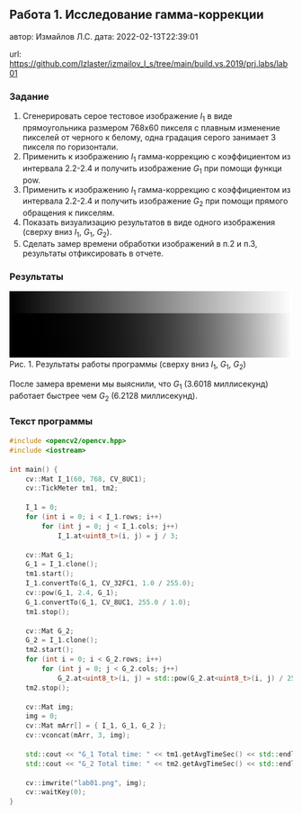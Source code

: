 ## Работа 1. Исследование гамма-коррекции
автор: Измайлов Л.С.
дата: 2022-02-13T22:39:01

url: https://github.com/Izlaster/izmailov_l_s/tree/main/build.vs.2019/prj.labs/lab01

### Задание
1. Сгенерировать серое тестовое изображение $I_1$ в виде прямоугольника размером 768х60 пикселя с плавным изменение пикселей от черного к белому, одна градация серого занимает 3 пикселя по горизонтали.
2. Применить  к изображению $I_1$ гамма-коррекцию с коэффициентом из интервала 2.2-2.4 и получить изображение $G_1$ при помощи функци pow.
3. Применить  к изображению $I_1$ гамма-коррекцию с коэффициентом из интервала 2.2-2.4 и получить изображение $G_2$ при помощи прямого обращения к пикселям.
4. Показать визуализацию результатов в виде одного изображения (сверху вниз $I_1$, $G_1$, $G_2$).
5. Сделать замер времени обработки изображений в п.2 и п.3, результаты отфиксировать в отчете.

### Результаты

![lab01](lab01.png)\
Рис. 1. Результаты работы программы (сверху вниз $I_1$, $G_1$, $G_2$)

После замера времени мы выяснили, что  $G_1$ (3.6018 миллисекунд) работает быстрее чем  $G_2$ (6.2128 миллисекунд).

### Текст программы

```cpp
#include <opencv2/opencv.hpp>
#include <iostream>

int main() {
    cv::Mat I_1(60, 768, CV_8UC1);
    cv::TickMeter tm1, tm2;

    I_1 = 0;
    for (int i = 0; i < I_1.rows; i++)
        for (int j = 0; j < I_1.cols; j++)
            I_1.at<uint8_t>(i, j) = j / 3;

    cv::Mat G_1;
    G_1 = I_1.clone();
    tm1.start();
    I_1.convertTo(G_1, CV_32FC1, 1.0 / 255.0);
    cv::pow(G_1, 2.4, G_1);
    G_1.convertTo(G_1, CV_8UC1, 255.0 / 1.0);
    tm1.stop();

    cv::Mat G_2;
    G_2 = I_1.clone();
    tm2.start();
    for (int i = 0; i < G_2.rows; i++)
        for (int j = 0; j < G_2.cols; j++)
            G_2.at<uint8_t>(i, j) = std::pow(G_2.at<uint8_t>(i, j) / 255.0, 2.4) * 255;
    tm2.stop();

    cv::Mat img;
    img = 0;
    cv::Mat mArr[] = { I_1, G_1, G_2 };
    cv::vconcat(mArr, 3, img);

    std::cout << "G_1 Total time: " << tm1.getAvgTimeSec() << std::endl;
    std::cout << "G_2 Total time: " << tm2.getAvgTimeSec() << std::endl;

    cv::imwrite("lab01.png", img);
    cv::waitKey(0);
}
